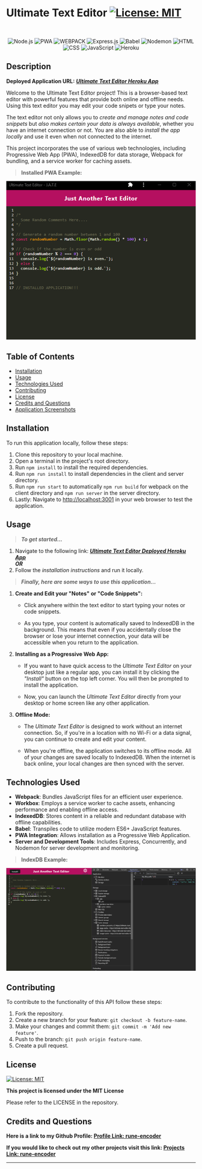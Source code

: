 # Ultimate Text Editor [![License: MIT](https://img.shields.io/badge/License-MIT-yellow.svg)](https://opensource.org/licenses/MIT)

<br> <p align="center">
![Node.js](https://img.shields.io/badge/Node.js-339933.svg?style=for-the-badge&logo=nodedotjs&logoColor=white)
![PWA](https://img.shields.io/badge/PWA-5A0FC8.svg?style=for-the-badge&logo=PWA&logoColor=white)
![WEBPACK](https://img.shields.io/badge/Webpack-8DD6F9.svg?style=for-the-badge&logo=Webpack&logoColor=black)
![Express.js](https://img.shields.io/badge/Express-000000.svg?style=for-the-badge&logo=Express&logoColor=white)
![Babel](https://img.shields.io/badge/Babel-F9DC3E.svg?style=for-the-badge&logo=Babel&logoColor=black)
![Nodemon](https://img.shields.io/badge/Nodemon-76D04B.svg?style=for-the-badge&logo=Nodemon&logoColor=white)
![HTML](https://img.shields.io/badge/HTML5-E34F26?style=for-the-badge&logo=html5&logoColor=white)
![CSS](https://img.shields.io/badge/CSS3-1572B6?style=for-the-badge&logo=css3&logoColor=white)
![JavaScript](https://img.shields.io/badge/JavaScript-323330?style=for-the-badge&logo=javascript&logoColor=F7DF1E)
![Heroku](https://img.shields.io/badge/Heroku-430098?style=for-the-badge&logo=heroku&logoColor=white)

</p>

## Description

**Deployed Application URL:** **_[Ultimate Text Editor Heroku App](https://ultimate-text-editor-8e7837a44f32.herokuapp.com/)_**

Welcome to the Ultimate Text Editor project! This is a browser-based text editor with powerful features that provide both online and offline needs. Using this text editor you may edit your code snipets or type your notes.

The text editor not only allows you to _create and manage notes and code snippets_ but _also makes certain your data is always available_, whether you have an internet connection or not. You are also able to _install the app locally_ and use it even when not connected to the internet.

This project incorporates the use of various web technologies, including Progressive Web App (PWA), IndexedDB for data storage, Webpack for bundling, and a service worker for caching assets.

> **Installed PWA Example:**

![Installed Application](./assets/Installed-App.png)

## Table of Contents

- [Installation](#installation)
- [Usage](#usage)
- [Technologies Used](#technologies-used)
- [Contributing](#contributing)
- [License](#license)
- [Credits and Questions](#credits-and-questions)
- [Application Screenshots](#application-screenshots)

## Installation

To run this application locally, follow these steps:

1. Clone this repository to your local machine.
2. Open a terminal in the project's root directory.
3. Run `npm install` to install the required dependencies.
4. Run `npm run install` to install dependencies in the client and server directory.
5. Run `npm run start` to automatically `npm run build` for webpack on the client directory and `npm run server` in the server directory.
6. Lastly: Navigate to [http://localhost:3001](http://localhost:3001) in your web browser to test the application.

## Usage

> **_To get started..._**

1. Navigate to the following link: **_[Ultimate Text Editor Deployed Heroku App](https://ultimate-text-editor-8e7837a44f32.herokuapp.com/)_**  
   **_OR_**
2. Follow the _installation instructions_ and run it locally.

> **_Finally, here are some ways to use this application..._**

1. **Create and Edit your "Notes" or "Code Snippets":**

   - Click anywhere within the text editor to start typing your notes or code snippets.

   - As you type, your content is automatically saved to IndexedDB in the background. This means that even if you accidentally close the browser or lose your internet connection, your data will be accessible when you return to the application.

2. **Installing as a Progressive Web App:**

   - If you want to have quick access to the _Ultimate Text Editor_ on your desktop just like a regular app, you can install it by clicking the _"Install"_ button on the top left corner. You will then be prompted to install the application.

   - Now, you can launch the _Ultimate Text Editor_ directly from your desktop or home screen like any other application.

3. **Offline Mode:**

   - The _Ultimate Text Editor_ is designed to work without an internet connection. So, if you're in a location with no Wi-Fi or a data signal, you can continue to create and edit your content.

   - When you're offline, the application switches to its offline mode. All of your changes are saved locally to IndexedDB. When the internet is back online, your local changes are then synced with the server.

## Technologies Used

- **Webpack**: Bundles JavaScript files for an efficient user experience.
- **Workbox**: Employs a service worker to cache assets, enhancing performance and enabling offline access.
- **IndexedDB**: Stores content in a reliable and redundant database with offline capabilities.
- **Babel**: Transpiles code to utilize modern ES6+ JavaScript features.
- **PWA Integration**: Allows installation as a Progressive Web Application.
- **Server and Development Tools**: Includes Express, Concurrently, and Nodemon for server development and monitoring.

> **IndexDB Example:**

![IndexDB Example](./assets/IndexDB.png)

## Contributing

To contribute to the functionality of this API follow these steps:

1. Fork the repository.
2. Create a new branch for your feature: `git checkout -b feature-name`.
3. Make your changes and commit them: `git commit -m 'Add new feature'`.
4. Push to the branch: `git push origin feature-name`.
5. Create a pull request.

## License

[![License: MIT](https://img.shields.io/badge/License-MIT-yellow.svg)](https://opensource.org/licenses/MIT)

**This project is licensed under the MIT License**

Please refer to the LICENSE in the repository.

## Credits and Questions

**Here is a link to my Github Profile: [Profile Link: rune-encoder](https://github.com/rune-encoder)**

**If you would like to check out my other projects visit this link: [Projects Link: rune-encoder](https://github.com/rune-encoder?tab=repositories)**

---
